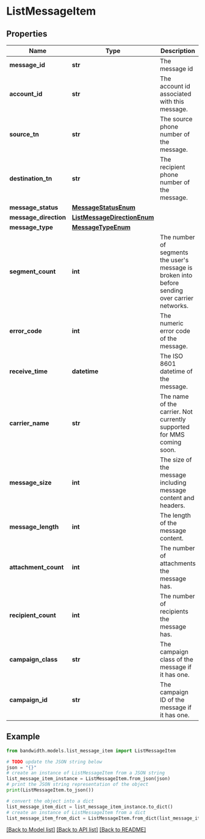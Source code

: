 # ListMessageItem


## Properties

Name | Type | Description | Notes
------------ | ------------- | ------------- | -------------
**message_id** | **str** | The message id | [optional] 
**account_id** | **str** | The account id associated with this message. | [optional] 
**source_tn** | **str** | The source phone number of the message. | [optional] 
**destination_tn** | **str** | The recipient phone number of the message. | [optional] 
**message_status** | [**MessageStatusEnum**](MessageStatusEnum.md) |  | [optional] 
**message_direction** | [**ListMessageDirectionEnum**](ListMessageDirectionEnum.md) |  | [optional] 
**message_type** | [**MessageTypeEnum**](MessageTypeEnum.md) |  | [optional] 
**segment_count** | **int** | The number of segments the user&#39;s message is broken into before sending over carrier networks. | [optional] 
**error_code** | **int** | The numeric error code of the message. | [optional] 
**receive_time** | **datetime** | The ISO 8601 datetime of the message. | [optional] 
**carrier_name** | **str** | The name of the carrier. Not currently supported for MMS coming soon. | [optional] 
**message_size** | **int** | The size of the message including message content and headers. | [optional] 
**message_length** | **int** | The length of the message content. | [optional] 
**attachment_count** | **int** | The number of attachments the message has. | [optional] 
**recipient_count** | **int** | The number of recipients the message has. | [optional] 
**campaign_class** | **str** | The campaign class of the message if it has one. | [optional] 
**campaign_id** | **str** | The campaign ID of the message if it has one. | [optional] 

## Example

```python
from bandwidth.models.list_message_item import ListMessageItem

# TODO update the JSON string below
json = "{}"
# create an instance of ListMessageItem from a JSON string
list_message_item_instance = ListMessageItem.from_json(json)
# print the JSON string representation of the object
print(ListMessageItem.to_json())

# convert the object into a dict
list_message_item_dict = list_message_item_instance.to_dict()
# create an instance of ListMessageItem from a dict
list_message_item_from_dict = ListMessageItem.from_dict(list_message_item_dict)
```
[[Back to Model list]](../README.md#documentation-for-models) [[Back to API list]](../README.md#documentation-for-api-endpoints) [[Back to README]](../README.md)


